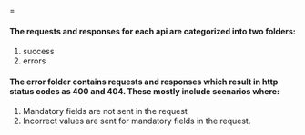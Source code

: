 =

#### The requests and responses for each api are categorized into two folders:

1. success
2. errors

#### The error folder contains requests and responses which result in http status codes as 400 and 404. These mostly include scenarios where: 

1. Mandatory fields are not sent in the request
2. Incorrect values are sent for mandatory fields in the request.


